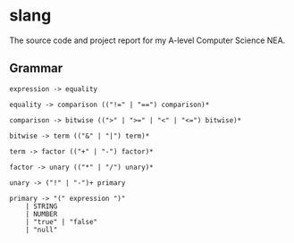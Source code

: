 # slang
The source code and project report for my A-level Computer Science NEA.

## Grammar

```
expression -> equality

equality -> comparison (("!=" | "==") comparison)*

comparison -> bitwise ((">" | ">=" | "<" | "<=") bitwise)*

bitwise -> term (("&" | "|") term)*

term -> factor (("+" | "-") factor)*

factor -> unary (("*" | "/") unary)*

unary -> ("!" | "-")+ primary

primary -> "(" expression ")"
    | STRING
    | NUMBER
    | "true" | "false"
    | "null"
```